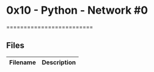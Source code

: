 # 0x10 - Python - Network #0
=========================
## Files

| Filename | Description |
| -------- | ----------- |
